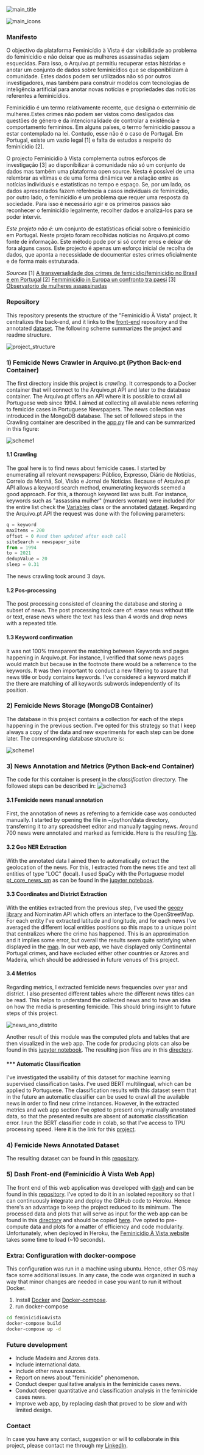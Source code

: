 ![main_title](https://github.com/paulafortuna/images/blob/main/main_title.png)

![main_icons](https://github.com/paulafortuna/images/blob/main/icons_2.jpg)

### Manifesto

O objectivo da plataforma Feminicídio à Vista é dar visibilidade ao problema do feminicídio e não deixar que as mulheres assassinadas sejam esquecidas. Para isso, o Arquivo.pt permitiu recuperar estas histórias e anotar um conjunto de dados sobre feminicídios que se disponibilizam à comunidade. Estes dados podem ser utilizados não só por outros investigadores, mas também para construir modelos com tecnologias de inteligência artificial para anotar novas notícias e propriedades das notícias referentes a feminicídios.

Feminicídio é um termo relativamente recente, que designa o extermínio de mulheres.Estes crimes não podem ser vistos como desligados das questões de género e da intencionalidade de controlar a existência e comportamento femininos. Em alguns países, o termo feminicídio passou a estar contemplado na lei. Contudo, esse não é o caso de Portugal. Em Portugal, existe um vazio legal [1] e falta de estudos a respeito do feminicídio [2].

O projecto Feminicidio à Vista complementa outros esforços de investigação [3] ao disponibilizar à comunidade não só um conjunto de dados mas também uma plataforma open source. Nesta é possível de uma relembrar as vítimas e de uma forma dinâmica ver a relação entre as notícias individuais e estatísticas no tempo e espaço. Se, por um lado, os dados apresentados fazem referência a casos individuais de feminicídio, por outro lado, o feminicídio é um problema que requer uma resposta da sociedade. Para isso é necessário agir e os primeiros passos são reconhecer o feminicídio legalmente, recolher dados e analizá-los para se poder intervir.

*Este projeto não é*: um conjunto de estatísticas oficial sobre o feminicídio em Portugal. Neste projeto foram recolhidas notícias no Arquivo.pt como fonte de informação. Este método pode por si só conter erros e deixar de fora alguns casos. Este projecto é apenas um esforço inicial de recolha de dados, que aponta a necessidade de documentar estes crimes oficialmente e de forma mais estruturada.

*Sources*
[1] [A transversalidade dos crimes de femicídio/feminicídio no Brasil e em Portugal](https://hdl.handle.net/10216/123178)
[2] [Femminicidio in Europa un confronto tra paesi](https://www.europeandatajournalism.eu/ita/Notizie/Data-news/Femminicidio-in-Europa-un-confronto-tra-paesi)
[3] [Observatorio de mulheres assassinadas](http://www.umarfeminismos.org/index.php/observatorio-de-mulheres-assassinadas)


### Repository
This repository presents the structure of the "Feminicídio À Vista" project. It centralizes the back-end, and it links to the [front-end](https://github.com/paulafortuna/feminicidioAvista_dash) repository and the annotated [dataset](https://github.com/paulafortuna/feminicidioAvista_dataset). The following scheme summarizes the project and readme structure.

![project_structure](https://github.com/paulafortuna/images/blob/main/feminicidio(4).jpg)

### 1) Femicide News Crawler in Arquivo.pt (Python Back-end Container)
The first directory inside this project is *crawling*. It corresponds to a Docker container that will connect to the Arquivo.pt API and later to the database container. The Arquivo.pt offers an API where it is possible to crawl all Portuguese web since 1994. I aimed at collecting all available news referring to femicide cases in Portuguese Newspapers. The news collection was introduced in the MongoDB database. The set of followed steps in the Crawling container are described in the 
[app.py](https://github.com/paulafortuna/feminicidioAvista/blob/main/crawling/app.py) file and can be summarized in this figure:


![scheme1](https://github.com/paulafortuna/images/blob/main/schema1.jpg)



#### 1.1 Crawling
The goal here is to find news about femicide cases. I started by enumerating all relevant newspapers: Público, Expresso, Diário de Notícias, Correio da Manhã, Sol, Visão e Jornal de Notícias. Because of Arquivo.pt API allows a keyword search method, enumerating keywords seemed a good approach. For this, a thorough keyword list was built. For instance, keywords such as "assassina mulher" (murders woman) were included (for the entire list check the [Variables](https://github.com/paulafortuna/feminicidioAvista/blob/main/crawling/Variables.py) class or the annotated [dataset](https://github.com/paulafortuna/feminicidioAvista_dataset). Regarding the Arquivo.pt API the request was done with the following parameters:


```python
q = keyword
maxItems = 200
offset = 0 #and then updated after each call
siteSearch = newspaper_site
from = 1994
to = 2021
dedupValue = 20
sleep = 0.31
```

The news crawling took around 3 days.

#### 1.2 Pos-processing
The post processing consisted of cleaning the database and storing a subset of news. The post processing took care of: erase news without title or text, erase news where the text has less than 4 words and drop news with a repeated title.

#### 1.3 Keyword confirmation
It was not 100% transparent the matching between Keywords and pages happening in Arquivo.pt. For instance, I verified that some news pages would match but because in the footnote there would be a referrence to the keywords. It was then important to conduct a new filtering to assure that news title or body contains keywords. I've considered a keyword match if the there are matching of all keywords subwords independently of its position.

### 2) Femicide News Storage (MongoDB  Container)
The database in this project contains a collection for each of the steps happening in the previous section. I've opted for this strategy so that I keep always a copy of the data and new experiments for each step can be done later. The corresponding database structure is:

![scheme1](https://github.com/paulafortuna/images/blob/main/schema2.jpg)

### 3) News Annotation and Metrics (Python Back-end Container)

The code for this container is present in the *classification* directory. The followed steps can be described in:
![scheme3](https://github.com/paulafortuna/images/blob/main/scheme_3.jpg)

#### 3.1 Femicide news manual annotation
First, the annotation of news as referring to a femicide case was conducted manually. I started by opening the file in ~/python/data directory, transferring it to any spreadsheet editor and manually tagging news. Around 700 news were annotated and marked as femicide. Here is the resulting [file](https://github.com/paulafortuna/feminicidioAvista/blob/main/classification/data/classified_news.tsv). 

#### 3.2 Geo NER Extraction
With the annotated data I aimed then to automatically extract the geolocation of the news. For this, I extracted from the news title and text all entities of type "LOC" (local). I used SpaCy with the Portuguese model  [pt_core_news_sm](https://spacy.io/models/pt) as can be found in the [jupyter notebook](https://github.com/paulafortuna/feminicidioAvista/blob/main/classification/statistics_plot_computation.ipynb). 

#### 3.3 Coordinates and District Extraction
With the entities extracted from the previous step, I've used the [geopy library](https://geopy.readthedocs.io/en/stable/) and Nominatim API which offers an interface to the OpenStreetMap. For each entity I've extracted latitude and longitude, and for each news I've averaged the different local entities positions so this maps to a unique point that centralizes where the crime has happened. This is an approximation and it implies some error, but overall the results seem quite satisfying when displayed in the [map](https://feminicidioavista.herokuapp.com/). In our web app, we have displayed only Continental Portugal crimes, and have excluded either other countries or Azores and Madeira, which should be addressed in future venues of this project.

#### 3.4 Metrics
Regarding metrics, I extracted femicide news frequencies over year and district. I also presented different tables where the different news titles can be read. This helps to understand the collected news and to have an idea on how the media is presenting femicide. This should bring insight to future steps of this project.

![news_ano_distrito](https://github.com/paulafortuna/images/blob/main/ano_distrito.svg)

Another result of this module was the computed plots and tables that are then visualized in the web app. The code for producing plots can also be found in this [jupyter notebook](https://github.com/paulafortuna/feminicidioAvista/blob/main/classification/statistics_plot_computation.ipynb). The resulting json files are in this [directory](https://github.com/paulafortuna/feminicidioAvista/tree/main/classification/data_to_visualize).

#### *** Automatic Classification
I've investigated the usability of this dataset for machine learning supervised classification tasks. I've used BERT multilingual, which can be applied to Portuguese. The classification results with this dataset seem that in the future an automatic classifier can be used to crawl all the available news in order to find new crime instances. However, in the extracted metrics and web app section I've opted to present only manually annotated data, so that the presented results are absent of automatic classification error. I run the BERT classifier code in colab, so that I've access to TPU processing speed. Here it is the link for this [project](https://colab.research.google.com/drive/1PwI75NtL-OIJ46tbrcDcyOVWwdvAbYUD?usp=sharing).  

### 4) Femicide News Annotated Dataset
The resulting dataset can be found in this [repository](https://github.com/paulafortuna/feminicidioAvista_dataset). 

### 5) Dash Front-end (Feminicídio À Vista Web App)
The front end of this web application was developed with [dash](https://dash.plotly.com/) and can be found in this [repository](https://github.com/paulafortuna/feminicidioAvista_dash). I've opted to do it in an isolated repository so that I can continuously integrate and deploy the GitHub code to Heroku. Hence there's an advantage to keep the project reduced to its minimum. The processed data and plots that will serve as input for the web app can be found in this [directory](https://github.com/paulafortuna/feminicidioAvista/tree/main/classification/data_to_visualize) and should be copied [here](https://github.com/paulafortuna/feminicidioAvista_dash/tree/main/data_to_visualize). I've opted to pre-compute data and plots for a matter of efficiency and code modularity. Unfortunately, when deployed in Heroku, the [Feminicídio À Vista website](https://feminicidioavista.herokuapp.com/) takes some time to load (~10 seconds).

### Extra: Configuration with docker-compose
This configuration was run in a machine using ubuntu. Hence, other OS may face some additional issues. In any case, the code was organized in such a way that minor changes are needed in case you want to run it without Docker.

1) Install [Docker](https://www.digitalocean.com/community/tutorials/how-to-install-and-use-docker-on-ubuntu-20-04) and [Docker-compose](https://docs.docker.com/compose/install/).
2) run docker-compose

```bash
cd feminicidioAvista
docker-compose build
docker-compose up -d
```

### Future development

- Include Madeira and Azores data.
- Include international data.
- Include other news sources.
- Report on news about "feminicide" phenomenon.
- Conduct deeper qualitative analysis in the feminicide cases news.
- Conduct deeper quantitative and classification analysis in the feminicide cases news.
- Improve web app, by replacing dash that proved to be slow and with limited design.

### Contact

In case you have any contact, suggestion or will to collaborate in this project, please contact me through my [LinkedIn](
https://pt.linkedin.com/in/paula-fortuna-a6b75a7a).

